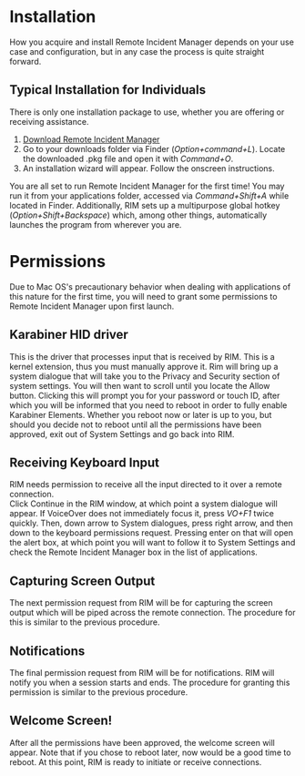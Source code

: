 # Installation
How you acquire and install Remote Incident Manager depends on your use case and configuration, but in any case the process is quite straight forward.
## Typical Installation for Individuals
There is only one installation package to use, whether you are offering or receiving assistance.
1. [Download Remote Incident Manager](https://download.pneumasolutions.com/rim/rimsetup.exe)
1. Go to your downloads folder via Finder (*Option+command+L*). Locate the downloaded .pkg file and open it with *Command+O*.
1. An installation wizard will appear. Follow the onscreen instructions.
<!-- end -->
You are all set to run Remote Incident Manager for the first time! You may run it from your applications folder, accessed via *Command+Shift+A* while located in Finder. Additionally, RIM sets up a multipurpose global hotkey (*Option+Shift+Backspace*) which, among other things, automatically launches the program from wherever you are.  

# Permissions
Due to Mac OS's precautionary behavior when dealing with applications of this nature for the first time, you will need to grant some permissions to Remote Incident Manager upon first launch.
## Karabiner HID driver
This is the driver that processes input that is received by RIM. This is a kernel extension, thus you must manually approve it. Rim will bring up a system dialogue that will take you to the Privacy and Security section of system settings. You will then want to scroll until you locate the Allow button. Clicking this will prompt you for your password or touch ID, after which you will be informed that you need to reboot in order to fully enable Karabiner Elements. Whether you reboot now or later is up to you, but should you decide not to reboot until all the permissions have been approved, exit out of System Settings and go back into RIM.
## Receiving Keyboard Input
RIM needs permission to receive all the input directed to it over a remote connection.  
Click Continue in the RIM window, at which point a system dialogue will appear. If VoiceOver does not immediately focus it, press *VO+F1* twice quickly. Then, down arrow to System dialogues, press right arrow, and then down to the keyboard permissions request. Pressing enter on that will open the alert box, at which point you will want to follow it to System Settings and check the Remote Incident Manager box in the list of applications.
## Capturing Screen Output
The next permission request from RIM will be for capturing the screen output which will be piped across the remote connection. The procedure for this is similar to the previous procedure.
## Notifications
The final permission request from RIM will be for notifications. RIM will notify you when a session starts and ends. The procedure for granting this permission is similar to the previous procedure.
## Welcome Screen!
After all the permissions have been approved, the welcome screen will appear. Note that if you chose to reboot later, now would be a good time to reboot.
At this point, RIM is ready to initiate or receive connections.